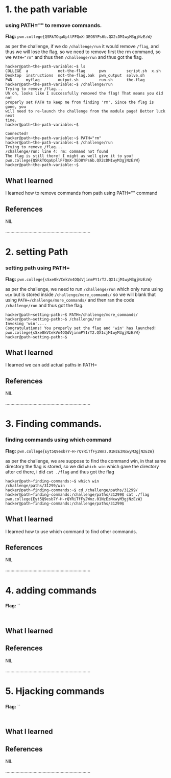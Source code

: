 # 1. the path variable

### using PATH="" to remove commands.

**Flag:** `pwn.college{QSRkTOqaUpllFFQmX-3EO8YPs6b.QX2cDM1wyM3gjNzEzW}`

as per the challenge, if we do `/challenge/run` it would remove `/flag`, and thus we will lose the flag, so we need to remove first the rm command, so we `PATH="rm"` and thus then `/challenge/run` and thus got the flag.



```
hacker@path~the-path-variable:~$ ls
COLLEGE  a             not-the-flag      pwn         script.sh  x.sh
Desktop  instructions  not-the-flag.bak  pwn_output  solve.sh
PWN      myflag        output.sh         run.sh      the-flag
hacker@path~the-path-variable:~$ /challenge/run
Trying to remove /flag...
Uh oh, looks like I successfully removed the flag! That means you did not
properly set PATH to keep me from finding 'rm'. Since the flag is gone, you
will need to re-launch the challenge from the module page! Better luck next
time.
hacker@path~the-path-variable:~$
                                                                                                                                                                                                                                                                                                        Connected!
hacker@path~the-path-variable:~$ PATH="rm"
hacker@path~the-path-variable:~$ /challenge/run
Trying to remove /flag...
/challenge/run: line 4: rm: command not found
The flag is still there! I might as well give it to you!
pwn.college{QSRkTOqaUpllFFQmX-3EO8YPs6b.QX2cDM1wyM3gjNzEzW}
hacker@path~the-path-variable:~$

```

## What I learned

I learned how to remove commands from path using PATH="" command


## References

NIL

..................................................................

# 2. setting Path

### setting path using PATH=

**Flag:** `pwn.college{sSxe0kVCekVn4OQdVjinmPY1rT2.QX1cjM1wyM3gjNzEzW}`

as per the challenge, we need to run `/challenge/run` which only runs using `win` but is stored inside `/challenge/more_commands/` so we will blank that using `PATH=/challenge/more_commands/` and then ran the code `/challenge/run` and thus got the flag.



```
hacker@path~setting-path:~$ PATH=/challenge/more_commands/
hacker@path~setting-path:~$ /challenge/run
Invoking 'win'....
Congratulations! You properly set the flag and 'win' has launched!
pwn.college{sSxe0kVCekVn4OQdVjinmPY1rT2.QX1cjM1wyM3gjNzEzW}
hacker@path~setting-path:~$

```

## What I learned

I learned we can add actual paths in PATH=


## References

NIL

..................................................................



# 3. Finding commands.

### finding commands using which command

**Flag:** `pwn.college{Eyt5Q9esb7Y-H-rQYRiTfFy2Wnz.01NzEzNxwyM3gjNzEzW}`

as per the challenge, we are suppose to find the command win, in that same directory the flag is stored, so we did `which win` which gave the directory after cd there, i did `cat ./flag` and thus got the flag



```
hacker@path~finding-commands:~$ which win
/challenge/paths/31299/win
hacker@path~finding-commands:~$ cd /challenge/paths/31299/
hacker@path~finding-commands:/challenge/paths/31299$ cat ./flag
pwn.college{Eyt5Q9esb7Y-H-rQYRiTfFy2Wnz.01NzEzNxwyM3gjNzEzW}
hacker@path~finding-commands:/challenge/paths/31299$

```

## What I learned

I learned how to use which command to find other commands.


## References

NIL

..................................................................



# 4. adding commands

### 

**Flag:** ``



```


```

## What I learned


## References

NIL

..................................................................



# 5. Hjacking commands

### 

**Flag:** ``



```


```

## What I learned


## References

NIL

..................................................................
